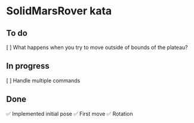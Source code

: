 # SolidMarsRover kata

## To do
[ ] What happens when you try to move outside of bounds of the plateau?

## In progress
[ ] Handle multiple commands

## Done

✅ Implemented initial pose
✅ First move
✅ Rotation